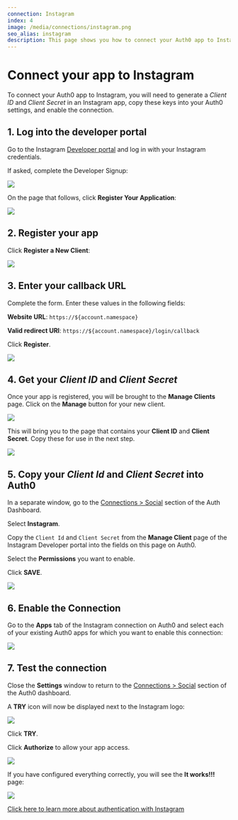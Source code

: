 ```yaml
---
connection: Instagram
index: 4
image: /media/connections/instagram.png
seo_alias: instagram
description: This page shows you how to connect your Auth0 app to Instagram. You will need to generate keys, copy these into your Auth0 settings, and enable the connection.
---
```


# Connect your app to Instagram

To connect your Auth0 app to Instagram, you will need to generate a *Client ID* and *Client Secret* in an Instagram app, copy these keys into your Auth0 settings, and enable the connection.

## 1. Log into the developer portal

Go to the Instagram [Developer portal](http://instagram.com/developer) and log in with your Instagram credentials. 

If asked, complete the Developer Signup:

![](/media/articles/connections/social/instagram/instagram-devportal-0.png)

On the page that follows, click **Register Your Application**:

![](/media/articles/connections/social/instagram/instagram-devportal-1.png)

## 2. Register your app

Click **Register a New Client**:

![](/media/articles/connections/social/instagram/instagram-devportal-2.png)

## 3. Enter your callback URL

Complete the form. Enter these values in the following fields:

**Website URL**: `https://${account.namespace}`

**Valid redirect URI**: `https://${account.namespace}/login/callback`
  
Click **Register**.

![](/media/articles/connections/social/instagram/instagram-devportal-3.png)

## 4. Get your *Client ID* and *Client Secret*

Once your app is registered, you will be brought to the **Manage Clients** page. Click on the **Manage** button for your new client.

![](/media/articles/connections/social/instagram/instagram-devportal-4.png)

This will bring you to the page that contains your **Client ID** and **Client Secret**. Copy these for use in the next step.

![](/media/articles/connections/social/instagram/instagram-devportal-4-1.png)

## 5. Copy your *Client Id* and *Client Secret* into Auth0

In a separate window, go to the [Connections > Social](${manage_url}/#/connections/social) section of the Auth Dashboard. 

Select **Instagram**. 

Copy the `Client Id` and `Client Secret` from the **Manage Client** page of the Instagram Developer portal into the fields on this page on Auth0.

Select the **Permissions** you want to enable.

Click **SAVE**.

![](/media/articles/connections/social/instagram/instagram-devportal-5.png)

## 6. Enable the Connection

Go to the **Apps** tab of the Instagram connection on Auth0 and select each of your existing Auth0 apps for which you want to enable this connection:

![](/media/articles/connections/social/instagram/instagram-devportal-6.png)

## 7. Test the connection

Close the **Settings** window to return to the [Connections > Social](${manage_url}/#/connections/social) section of the Auth0 dashboard.

A **TRY** icon will now be displayed next to the Instagram logo:

![](/media/articles/connections/social/instagram/instagram-devportal-7.png)

Click **TRY**.

Click **Authorize** to allow your app access.

![](/media/articles/connections/social/instagram/instagram-devportal-7a.png)

If you have configured everything correctly, you will see the **It works!!!** page:

![](/media/articles/connections/social/instagram/instagram-devportal-7b.png)

[Click here to learn more about authentication with Instagram](https://www.instagram.com/developer/authentication/)

